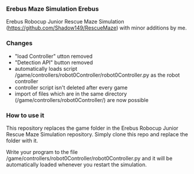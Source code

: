 ### Erebus Maze Simulation Erebus
Erebus Robocup Junior Rescue Maze Simulation (https://github.com/Shadow149/RescueMaze) with minor additions by me.

### Changes
- "load Controller" utton removed
- "Detection API" button removed
- automatically loads script /game/controllers/robot0Controller/robot0Controller.py as the robot controller
- controller script isn't deleted after every game
- import of files which are in the same directory (/game/controllers/robot0Controller/) are now possible

### How to use it
This repository replaces the game folder in the Erebus Robocup Junior Rescue Maze Simulation repository.
Simply clone this repo and replace the folder with it.

Write your program to the file /game/controllers/robot0Controller/robot0Controller.py and it will be automatically loaded whenever you restart the simulation.
